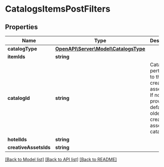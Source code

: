 # CatalogsItemsPostFilters

## Properties
Name | Type | Description | Notes
------------ | ------------- | ------------- | -------------
**catalogType** | [**OpenAPI\Server\Model\CatalogsType**](CatalogsType.md) |  | 
**itemIds** | **string** |  | 
**catalogId** | **string** | Catalog id pertaining to the creative assets item. If not provided, default to oldest creative assets catalog | [optional] 
**hotelIds** | **string** |  | 
**creativeAssetsIds** | **string** |  | 

[[Back to Model list]](../README.md#documentation-for-models) [[Back to API list]](../README.md#documentation-for-api-endpoints) [[Back to README]](../README.md)


